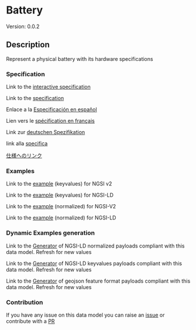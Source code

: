 # Battery
Version: 0.0.2

## Description 

Represent a physical battery with its hardware specifications
### Specification

Link to the [interactive specification](https://swagger.lab.fiware.org/?url=https://github.com/smart-data-models/dataModel.Battery/blob/master/Battery/swagger.yaml)

Link to the [specification](https://github.com/smart-data-models/dataModel.Battery/blob/master/Battery/doc/spec.md)

Enlace a la [Especificación en español](https://github.com/smart-data-models/dataModel.Battery/blob/master/Battery/doc/spec_ES.md)

Lien vers le [spécification en français](https://github.com/smart-data-models/dataModel.Battery/blob/master/Battery/doc/spec_FR.md)

Link zur [deutschen Spezifikation](https://github.com/smart-data-models/dataModel.Battery/blob/master/Battery/doc/spec_DE.md)

link alla [specifica](https://github.com/smart-data-models/dataModel.Battery/blob/master/Battery/doc/spec_IT.md)

[仕様へのリンク](https://github.com/smart-data-models/dataModel.Battery/blob/master/Battery/doc/spec_JA.md)
### Examples

Link to the [example](https://github.com/smart-data-models/dataModel.Battery/blob/master/Battery/examples/example.json) (keyvalues) for NGSI v2

Link to the [example](https://github.com/smart-data-models/dataModel.Battery/blob/master/Battery/examples/example.jsonld) (keyvalues) for NGSI-LD

Link to the [example](https://github.com/smart-data-models/dataModel.Battery/blob/master/Battery/examples/example-normalized.json) (normalized) for NGSI-V2

Link to the [example](https://github.com/smart-data-models/dataModel.Battery/blob/master/Battery/examples/example-normalized.jsonld) (normalized) for NGSI-LD
### Dynamic Examples generation

Link to the [Generator](https://smartdatamodels.org/extra/ngsi-ld_generator.php?schemaUrl=https://raw.githubusercontent.com/smart-data-models/dataModel.Battery/master/Battery/schema.json&email=info@smartdatamodels.org) of NGSI-LD normalized payloads compliant with this data model. Refresh for new values

Link to the [Generator](https://smartdatamodels.org/extra/ngsi-ld_generator_keyvalues.php?schemaUrl=https://raw.githubusercontent.com/smart-data-models/dataModel.Battery/master/Battery/schema.json&email=info@smartdatamodels.org) of NGSI-LD keyvalues payloads compliant with this data model. Refresh for new values

Link to the [Generator](https://smartdatamodels.org/extra/geojson_features_generator_v1.0.php?schemaUrl=https://raw.githubusercontent.com/smart-data-models/dataModel.Battery/master/Battery/schema.json&email=info@smartdatamodels.org) of geojson feature format payloads compliant with this data model. Refresh for new values
### Contribution

 If you have any issue on this data model you can raise an [issue](https://github.com/smart-data-models/dataModel.Battery/issues)  or contribute with a [PR](https://github.com/smart-data-models/dataModel.Battery/pulls)